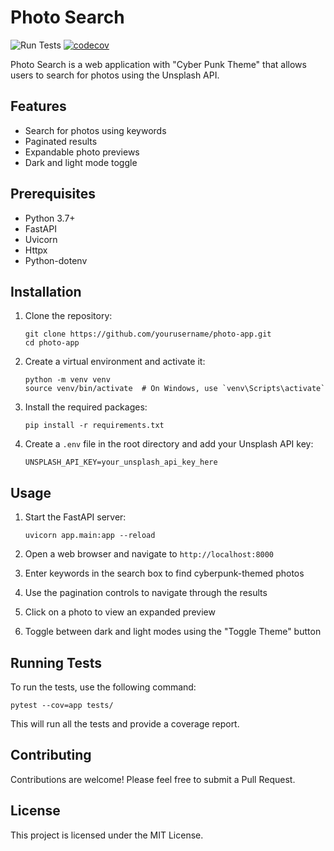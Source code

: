 # Photo Search

![Run Tests](https://github.com/yourusername/cyberpunk-photo-search/workflows/Run%20Tests/badge.svg)
[![codecov](https://codecov.io/gh/yourusername/cyberpunk-photo-search/branch/main/graph/badge.svg)](https://codecov.io/gh/yourusername/cyberpunk-photo-search)

Photo Search is a web application with "Cyber Punk Theme" that allows users to search for photos using the Unsplash API.

## Features

- Search for photos using keywords
- Paginated results
- Expandable photo previews
- Dark and light mode toggle

## Prerequisites

- Python 3.7+
- FastAPI
- Uvicorn
- Httpx
- Python-dotenv

## Installation

1. Clone the repository:

   ```
   git clone https://github.com/yourusername/photo-app.git
   cd photo-app
   ```

2. Create a virtual environment and activate it:

   ```
   python -m venv venv
   source venv/bin/activate  # On Windows, use `venv\Scripts\activate`
   ```

3. Install the required packages:

   ```
   pip install -r requirements.txt
   ```

4. Create a `.env` file in the root directory and add your Unsplash API key:
   ```
   UNSPLASH_API_KEY=your_unsplash_api_key_here
   ```

## Usage

1. Start the FastAPI server:

   ```
   uvicorn app.main:app --reload
   ```

2. Open a web browser and navigate to `http://localhost:8000`

3. Enter keywords in the search box to find cyberpunk-themed photos

4. Use the pagination controls to navigate through the results

5. Click on a photo to view an expanded preview

6. Toggle between dark and light modes using the "Toggle Theme" button

## Running Tests

To run the tests, use the following command:

```
pytest --cov=app tests/
```

This will run all the tests and provide a coverage report.

## Contributing

Contributions are welcome! Please feel free to submit a Pull Request.

## License

This project is licensed under the MIT License.
